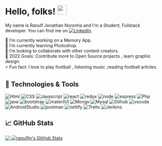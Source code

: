 
# Hello, folks! <img src="https://raw.githubusercontent.com/MartinHeinz/MartinHeinz/master/wave.gif" width="30px">
My name is  Ranulf Jonathan Noronha and  I'm a Student, Fullstack developer. You can find me on [![LinkedIn][3.2]][3].


🔭 I’m currently working on a Memory App.    
🌱 I’m currently learning Photoshop.  
👯 I’m looking to collaborate with other content creators.  
🥅 2022 Goals: Contribute more to Open Source projects , learn graphic design.   
⚡ Fun fact: I love to play football , listening music ,reading football articles.  

## 🔧 Technologies & Tools
       
![Html](https://img.shields.io/badge/HTML5-E34F26?style=for-the-badge&logo=html5&logoColor=white) ![CSS](https://img.shields.io/badge/CSS3-1572B6?style=for-the-badge&logo=css3&logoColor=white) ![Javascript](https://img.shields.io/badge/JavaScript-F7DF1E?style=for-the-badge&logo=javascript&logoColor=black) ![react](https://img.shields.io/badge/React-20232A?style=for-the-badge&logo=react&logoColor=61DAFB) ![redux](https://img.shields.io/badge/Redux-593D88?style=for-the-badge&logo=redux&logoColor=white) ![node](https://img.shields.io/badge/Node.js-43853D?style=for-the-badge&logo=node.js&logoColor=white)  ![express](https://img.shields.io/badge/Express.js-000000?style=for-the-badge&logo=express&logoColor=white) ![Php](https://img.shields.io/badge/PHP-777BB4?style=for-the-badge&logo=php&logoColor=white) ![java]( https://img.shields.io/badge/Java-ED8B00?style=for-the-badge&logo=java&logoColor=white) ![bootstrap](https://img.shields.io/badge/Bootstrap-563D7C?style=for-the-badge&logo=bootstrap&logoColor=white) ![materilUI](https://img.shields.io/badge/Material--UI-0081CB?style=for-the-badge&logo=material-ui&logoColor=white) ![Mongo](https://img.shields.io/badge/MongoDB-4EA94B?style=for-the-badge&logo=mongodb&logoColor=white) ![Mysql](https://img.shields.io/badge/MySQL-00000F?style=for-the-badge&logo=mysql&logoColor=white) ![Github](https://img.shields.io/badge/GitHub-100000?style=for-the-badge&logo=github&logoColor=white) ![vscode]( https://img.shields.io/badge/Visual_Studio_Code-0078D4?style=for-the-badge&logo=visual%20studio%20code&logoColor=white) ![AndroidStudio]( https://img.shields.io/badge/Android%20Studio-3DDC84?style=for-the-badge&logo=Android%20Studio&logoColor=white) ![postman]( https://img.shields.io/badge/Postman-FF6C37?style=for-the-badge&logo=Postman&logoColor=white) ![netlify]( https://img.shields.io/badge/Netlify-00C7B7?style=for-the-badge&logo=netlify&logoColor=white)  ![Trello]( https://img.shields.io/badge/Trello-0079BF?style=for-the-badge&logo=Trello&logoColor=white) ![Jenkins]( https://img.shields.io/badge/Jenkins-D24939?style=for-the-badge&logo=Jenkins&logoColor=white) 

## &#x1f4c8; GitHub Stats
<a href="https://github.com/ranulfjn/ranulfjn">
  <img align="center" src="https://github-readme-stats.vercel.app/api/top-langs/?username=ranulfjn&title_color=ffffff&text_color=c9cacc&icon_color=2bbc8a&bg_color=1d1f21" />
</a>
<a href="https://github.com/ranulfjn/ranulfjn">
  <img align="center" src="https://github-readme-stats.vercel.app/api?username=ranulfjn&show_icons=true&line_height=27&count_private=true&title_color=ffffff&text_color=c9cacc&icon_color=2bbc8a&bg_color=1d1f21" alt="ranulfjn's GitHub Stats" />
</a>

[3.2]: https://raw.githubusercontent.com/MartinHeinz/MartinHeinz/master/linkedin-3-16.png (LinkedIn icon without padding)
[3]: https://www.linkedin.com/in/ranulfnoronha/















